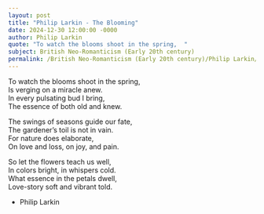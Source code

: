 ```yaml
---
layout: post
title: "Philip Larkin - The Blooming"
date: 2024-12-30 12:00:00 -0000
author: Philip Larkin
quote: "To watch the blooms shoot in the spring,  "
subject: British Neo-Romanticism (Early 20th century)
permalink: /British Neo-Romanticism (Early 20th century)/Philip Larkin/Philip Larkin - The Blooming
---
```


To watch the blooms shoot in the spring,  
Is verging on a miracle anew.  
In every pulsating bud I bring,  
The essence of both old and knew.

The swings of seasons guide our fate,  
The gardener’s toil is not in vain.  
For nature does elaborate,  
On love and loss, on joy, and pain.

So let the flowers teach us well,  
In colors bright, in whispers cold.  
What essence in the petals dwell,  
Love-story soft and vibrant told.


- Philip Larkin
